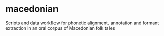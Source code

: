 # macedonian
Scripts and data workflow for phonetic alignment, annotation and formant extraction in an oral corpus of Macedonian folk tales
